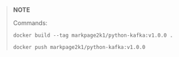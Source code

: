 > **NOTE**
>
> Commands:
>
> `docker build --tag markpage2k1/python-kafka:v1.0.0 .`
>
> `docker push markpage2k1/python-kafka:v1.0.0`
